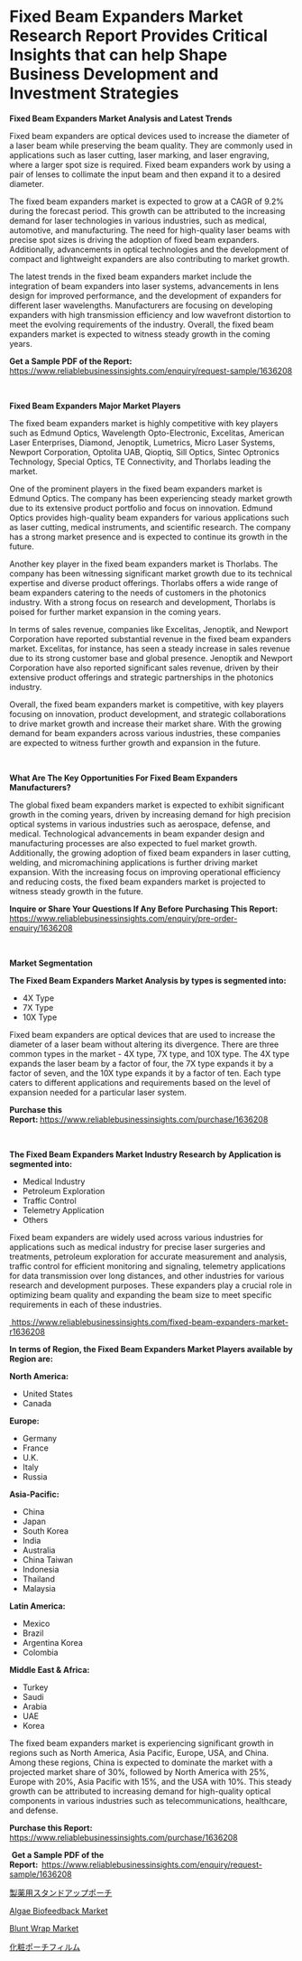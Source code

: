 <p><h1>Fixed Beam Expanders Market Research Report Provides Critical Insights that can help Shape Business Development and Investment Strategies</h1></p><p><strong>Fixed Beam Expanders Market Analysis and Latest Trends</strong></p>
<p><p>Fixed beam expanders are optical devices used to increase the diameter of a laser beam while preserving the beam quality. They are commonly used in applications such as laser cutting, laser marking, and laser engraving, where a larger spot size is required. Fixed beam expanders work by using a pair of lenses to collimate the input beam and then expand it to a desired diameter.</p><p>The fixed beam expanders market is expected to grow at a CAGR of 9.2% during the forecast period. This growth can be attributed to the increasing demand for laser technologies in various industries, such as medical, automotive, and manufacturing. The need for high-quality laser beams with precise spot sizes is driving the adoption of fixed beam expanders. Additionally, advancements in optical technologies and the development of compact and lightweight expanders are also contributing to market growth.</p><p>The latest trends in the fixed beam expanders market include the integration of beam expanders into laser systems, advancements in lens design for improved performance, and the development of expanders for different laser wavelengths. Manufacturers are focusing on developing expanders with high transmission efficiency and low wavefront distortion to meet the evolving requirements of the industry. Overall, the fixed beam expanders market is expected to witness steady growth in the coming years.</p></p>
<p><strong>Get a Sample PDF of the Report:&nbsp;</strong> <a href="https://www.reliablebusinessinsights.com/enquiry/request-sample/1636208">https://www.reliablebusinessinsights.com/enquiry/request-sample/1636208</a></p>
<p>&nbsp;</p>
<p><strong>Fixed Beam Expanders Major Market Players</strong></p>
<p><p>The fixed beam expanders market is highly competitive with key players such as Edmund Optics, Wavelength Opto-Electronic, Excelitas, American Laser Enterprises, Diamond, Jenoptik, Lumetrics, Micro Laser Systems, Newport Corporation, Optolita UAB, Qioptiq, Sill Optics, Sintec Optronics Technology, Special Optics, TE Connectivity, and Thorlabs leading the market.</p><p>One of the prominent players in the fixed beam expanders market is Edmund Optics. The company has been experiencing steady market growth due to its extensive product portfolio and focus on innovation. Edmund Optics provides high-quality beam expanders for various applications such as laser cutting, medical instruments, and scientific research. The company has a strong market presence and is expected to continue its growth in the future.</p><p>Another key player in the fixed beam expanders market is Thorlabs. The company has been witnessing significant market growth due to its technical expertise and diverse product offerings. Thorlabs offers a wide range of beam expanders catering to the needs of customers in the photonics industry. With a strong focus on research and development, Thorlabs is poised for further market expansion in the coming years.</p><p>In terms of sales revenue, companies like Excelitas, Jenoptik, and Newport Corporation have reported substantial revenue in the fixed beam expanders market. Excelitas, for instance, has seen a steady increase in sales revenue due to its strong customer base and global presence. Jenoptik and Newport Corporation have also reported significant sales revenue, driven by their extensive product offerings and strategic partnerships in the photonics industry.</p><p>Overall, the fixed beam expanders market is competitive, with key players focusing on innovation, product development, and strategic collaborations to drive market growth and increase their market share. With the growing demand for beam expanders across various industries, these companies are expected to witness further growth and expansion in the future.</p></p>
<p>&nbsp;</p>
<p><strong>What Are The Key Opportunities For Fixed Beam Expanders Manufacturers?</strong></p>
<p><p>The global fixed beam expanders market is expected to exhibit significant growth in the coming years, driven by increasing demand for high precision optical systems in various industries such as aerospace, defense, and medical. Technological advancements in beam expander design and manufacturing processes are also expected to fuel market growth. Additionally, the growing adoption of fixed beam expanders in laser cutting, welding, and micromachining applications is further driving market expansion. With the increasing focus on improving operational efficiency and reducing costs, the fixed beam expanders market is projected to witness steady growth in the future.</p></p>
<p><strong>Inquire or Share Your Questions If Any Before Purchasing This Report:</strong> <a href="https://www.reliablebusinessinsights.com/enquiry/pre-order-enquiry/1636208">https://www.reliablebusinessinsights.com/enquiry/pre-order-enquiry/1636208</a></p>
<p>&nbsp;</p>
<p><strong>Market Segmentation</strong></p>
<p><strong>The Fixed Beam Expanders Market Analysis by types is segmented into:</strong></p>
<p><ul><li>4X Type</li><li>7X Type</li><li>10X Type</li></ul></p>
<p><p>Fixed beam expanders are optical devices that are used to increase the diameter of a laser beam without altering its divergence. There are three common types in the market - 4X type, 7X type, and 10X type. The 4X type expands the laser beam by a factor of four, the 7X type expands it by a factor of seven, and the 10X type expands it by a factor of ten. Each type caters to different applications and requirements based on the level of expansion needed for a particular laser system.</p></p>
<p><strong>Purchase this Report:&nbsp;</strong><a href="https://www.reliablebusinessinsights.com/purchase/1636208">https://www.reliablebusinessinsights.com/purchase/1636208</a></p>
<p>&nbsp;</p>
<p><strong>The Fixed Beam Expanders Market Industry Research by Application is segmented into:</strong></p>
<p><ul><li>Medical Industry</li><li>Petroleum Exploration</li><li>Traffic Control</li><li>Telemetry Application</li><li>Others</li></ul></p>
<p><p>Fixed beam expanders are widely used across various industries for applications such as medical industry for precise laser surgeries and treatments, petroleum exploration for accurate measurement and analysis, traffic control for efficient monitoring and signaling, telemetry applications for data transmission over long distances, and other industries for various research and development purposes. These expanders play a crucial role in optimizing beam quality and expanding the beam size to meet specific requirements in each of these industries.</p></p>
<p><a href="https://www.reliablebusinessinsights.com/fixed-beam-expanders-market-r1636208">&nbsp;https://www.reliablebusinessinsights.com/fixed-beam-expanders-market-r1636208</a></p>
<p><strong>In terms of Region, the Fixed Beam Expanders Market Players available by Region are:</strong></p>
<p>
    <p> <strong> North America: </strong>
        <ul>
            <li>United States</li>
            <li>Canada</li>
        </ul>
        </p> 
    <p> <strong> Europe: </strong>
        <ul>
            <li>Germany</li>
            <li>France</li>
            <li>U.K.</li>
            <li>Italy</li>
            <li>Russia</li>
        </ul>
        </p> 
    <p> <strong> Asia-Pacific: </strong>
        <ul>
            <li>China</li>
            <li>Japan</li>
            <li>South Korea</li>
            <li>India</li>
            <li>Australia</li>
            <li>China Taiwan</li>
            <li>Indonesia</li>
            <li>Thailand</li>
            <li>Malaysia</li>
        </ul>
        </p> 
    <p> <strong> Latin America: </strong>
        <ul>
            <li>Mexico</li>
            <li>Brazil</li>
            <li>Argentina Korea</li>
            <li>Colombia</li>
        </ul>
        </p> 
    <p> <strong> Middle East & Africa: </strong>
        <ul>
            <li>Turkey</li>
            <li>Saudi</li>
            <li>Arabia</li>
            <li>UAE</li>
            <li>Korea</li>
        </ul>
    </p>
    </p>
<p><p>The fixed beam expanders market is experiencing significant growth in regions such as North America, Asia Pacific, Europe, USA, and China. Among these regions, China is expected to dominate the market with a projected market share of 30%, followed by North America with 25%, Europe with 20%, Asia Pacific with 15%, and the USA with 10%. This steady growth can be attributed to increasing demand for high-quality optical components in various industries such as telecommunications, healthcare, and defense.</p></p>
<p><strong>Purchase this Report: </strong><a href="https://www.reliablebusinessinsights.com/purchase/1636208">https://www.reliablebusinessinsights.com/purchase/1636208</a></p>
<p>&nbsp;<strong>Get a Sample PDF of the Report:&nbsp;&nbsp;</strong><a href="https://www.reliablebusinessinsights.com/enquiry/request-sample/1636208">https://www.reliablebusinessinsights.com/enquiry/request-sample/1636208</a></p>
<p><strong></strong></p>
<p><p><a href="https://github.com/VernieBarton2023/Market-Research-Report-List-1/blob/main/590324792252.md">製薬用スタンドアップポーチ</a></p><p><a href="https://github.com/prosalinda88/Market-Research-Report-List-4/blob/main/algae-biofeedback-market.md">Algae Biofeedback Market</a></p><p><a href="https://github.com/NorbertYates/Market-Research-Report-List-5/blob/main/blunt-wrap-market.md">Blunt Wrap Market</a></p><p><a href="https://github.com/LenoraKris2023/Market-Research-Report-List-1/blob/main/929060092251.md">化粧ポーチフィルム</a></p></p>